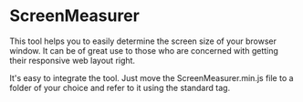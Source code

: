 # ScreenMeasurer
This tool helps you to easily determine the screen size of your browser window. It can be of great use to those who are concerned with getting their responsive web layout right.

It's easy to integrate the tool. Just move the ScreenMeasurer.min.js file to a folder of your choice and refer to it using the standard <script src="" defer></script> tag.
